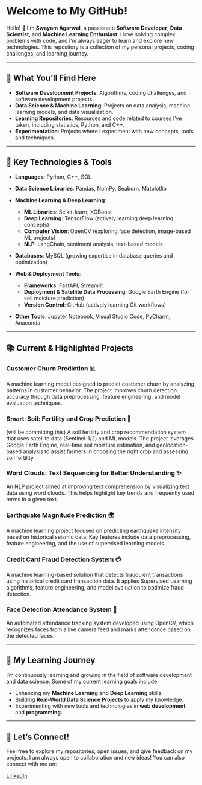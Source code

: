 # Welcome to My GitHub!

Hello! 👋 I'm **Swayam Agarwal**, a passionate **Software Developer**, **Data Scientist**, and **Machine Learning Enthusiast**. I love solving complex problems with code, and I’m always eager to learn and explore new technologies. This repository is a collection of my personal projects, coding challenges, and learning journey.

---

## 🚀 What You’ll Find Here

- **Software Development Projects**: Algorithms, coding challenges, and software development projects.
- **Data Science & Machine Learning**: Projects on data analysis, machine learning models, and data visualization.
- **Learning Repositories**: Resources and code related to courses I’ve taken, including statistics, Python, and C++.
- **Experimentation**: Projects where I experiment with new concepts, tools, and techniques.

---

## 🌟 Key Technologies & Tools

- **Languages**: Python, C++, SQL

- **Data Science Libraries**: Pandas, NumPy, Seaborn, Matplotlib

- **Machine Learning & Deep Learning**:
  - **ML Libraries**: Scikit-learn, XGBoost
  - **Deep Learning**: TensorFlow (actively learning deep learning concepts)
  - **Computer Vision**: OpenCV (exploring face detection, image-based ML projects)
  - **NLP**: LangChain, sentiment analysis, text-based models

- **Databases**: MySQL (growing expertise in database queries and optimization)

- **Web & Deployment Tools**:
  - **Frameworks**: FastAPI, Streamlit
  - **Deployment & Satellite Data Processing**: Google Earth Engine (for soil moisture prediction)
  - **Version Control**: GitHub (actively learning Git workflows)

- **Other Tools**: Jupyter Notebook, Visual Studio Code, PyCharm, Anaconda

---

## 📚 Current & Highlighted Projects

### **Customer Churn Prediction** 📊
A machine learning model designed to predict customer churn by analyzing patterns in customer behavior. The project improves churn detection accuracy through data preprocessing, feature engineering, and model evaluation techniques.

### **Smart-Soil: Fertility and Crop Prediction** 🌾
(will be committing this)
A soil fertility and crop recommendation system that uses satellite data (Sentinel-1/2) and ML models. The project leverages Google Earth Engine, real-time soil moisture estimation, and geolocation-based analysis to assist farmers in choosing the right crop and assessing soil fertility.

### **Word Clouds: Text Sequencing for Better Understanding** ✨
An NLP project aimed at improving text comprehension by visualizing text data using word clouds. This helps highlight key trends and frequently used terms in a given text.

### **Earthquake Magnitude Prediction** 🌍
A machine learning project focused on predicting earthquake intensity based on historical seismic data. Key features include data preprocessing, feature engineering, and the use of supervised learning models.

### **Credit Card Fraud Detection System** 💳
A machine learning-based solution that detects fraudulent transactions using historical credit card transaction data. It applies Supervised Learning algorithms, feature engineering, and model evaluation to optimize fraud detection.

### **Face Detection Attendance System** 📸
An automated attendance tracking system developed using OpenCV, which recognizes faces from a live camera feed and marks attendance based on the detected faces.

---

## 🌱 My Learning Journey

I’m continuously learning and growing in the field of software development and data science. Some of my current learning goals include:

- Enhancing my **Machine Learning** and **Deep Learning** skills.
- Building **Real-World Data Science Projects** to apply my knowledge.
- Experimenting with new tools and technologies in **web development** and **programming**.

---

## 🤝 Let’s Connect!

Feel free to explore my repositories, open issues, and give feedback on my projects. I am always open to collaboration and new ideas! You can also connect with me on:

[LinkedIn](https://www.linkedin.com/in/swayam-agarwal)

